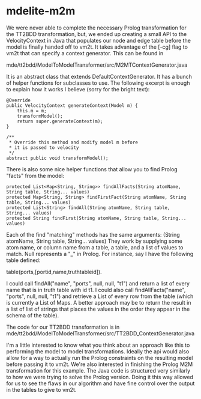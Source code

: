 mdelite-m2m
===========

We were never able to complete the necessary Prolog transformation for the TT2BDD transformation, but, we ended up creating a small API to the VelocityContext in Java that populates our node and edge table before the model is finally handed off to vm2t. It takes advantage of the [-cg] flag to vm2t that can specify a context generator. This can be found in 

mde/tt2bdd/ModelToModelTransformer/src/M2MTContextGenerator.java

It is an abstract class that extends DefaultContextGenerator. It has a bunch of helper functions for subclasses to use. The following excerpt is enough to explain how it works I believe (sorry for the bright text):
    
    @Override
    public VelocityContext generateContext(Model m) {
        this.m = m;
        transformModel();
        return super.generateContext(m);
    }

    /**
     * Override this method and modify model m before
     * it is passed to velocity
     */
    abstract public void transformModel();


There is also some nice helper functions that allow you to find Prolog "facts" from the model:

	protected List<Map<String, String>> findAllFacts(String atomName, String table, String... values)
	protected Map<String, String> findFirstFact(String atomName, String table, String... values)
	protected List<String> findAll(String atomName, String table, String... values)
	protected String findFirst(String atomName, String table, String... values)

Each of the find "matching" methods has the same arguments: (String atomName, String table, String... values)
They work by supplying some atom name, or column name from a table, a table, and a list of values to match. Null represents a "_" in Prolog.
For instance, say I have the following table defined:

table(ports,[portid,name,truthtableid]).

I could call findAll("name", "ports", null, null, "t1") and return a list of every name that is in truth table with id t1.
I could also call findAllFacts("name", "ports", null, null, "t1") and retrieve a List of every row from the table
 (which is currently a List of Maps. A better approach may be to return the result in a list of list of strings that places the values in 
the order they appear in the schema of the table).

The code for our TT2BDD transformation is in 
	mde/tt2bdd/ModelToModelTransformer/src/TT2BDD_ContextGenerator.java

I'm a little interested to know what you think about an approach like this to performing the model to model transformations. 
Ideally the api would also allow for a way to actually run the Prolog constraints on the resulting model before passing it to 
vm2t. We're also interested in finishing the Prolog M2M transformation for this example. The Java code is structured very 
similarly to how we were trying to solve the Prolog version. Doing it this way allowed for us to see the flaws in our algorithm
and have fine control over the output in the tables to give to vm2t.
